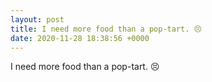 ```yaml
---
layout: post
title: I need more food than a pop-tart. 😣
date: 2020-11-28 18:38:56 +0000
---
```


I need more food than a pop-tart. 😣

